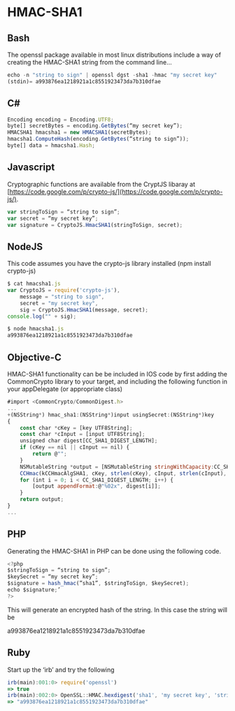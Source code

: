 # HMAC-SHA1

## Bash

The openssl package available in most linux distributions include a way of creating the HMAC-SHA1 string from the command line…

```javascript
echo -n "string to sign" | openssl dgst -sha1 -hmac "my secret key"
(stdin)= a993876ea1218921a1c8551923473da7b310dfae
```

## C\#

```javascript
Encoding encoding = Encoding.UTF8;
byte[] secretBytes = encoding.GetBytes(“my secret key”);
HMACSHA1 hmacsha1 = new HMACSHA1(secretBytes);
hmacsha1.ComputeHash(encoding.GetBytes(“string to sign”));
byte[] data = hmacsha1.Hash;
```

## Javascript

Cryptographic functions are available from the CryptJS libaray at [https://code.google.com/p/crypto-js/](https://code.google.com/p/crypto-js/).

```javascript
var stringToSign = “string to sign”;
var secret = “my secret key”;
var signature = CryptoJS.HmacSHA1(stringToSign, secret);
```

## NodeJS

This code assumes you have the crypto-js library installed \(npm install crypto-js\)

```javascript
$ cat hmacsha1.js 
var CryptoJS = require('crypto-js'),
    message = "string to sign",
    secret = "my secret key",
    sig = CryptoJS.HmacSHA1(message, secret);
console.log("" + sig);

$ node hmacsha1.js 
a993876ea1218921a1c8551923473da7b310dfae
```

## Objective-C

HMAC-SHA1 functionality can be be included in IOS code by first adding the CommonCrypto library to your target, and including the following function in your appDelegate \(or appropriate class\)

```javascript
#import <CommonCrypto/CommonDigest.h>
...
+(NSString*) hmac_sha1:(NSString*)input usingSecret:(NSString*)key
{
    const char *cKey = [key UTF8String];
    const char *cInput = [input UTF8String];
    unsigned char digest[CC_SHA1_DIGEST_LENGTH];
    if (cKey == nil || cInput == nil) {
        return @"";
    }
    NSMutableString *output = [NSMutableString stringWithCapacity:CC_SHA1_DIGEST_LENGTH * 2];
    CCHmac(kCCHmacAlgSHA1, cKey, strlen(cKey), cInput, strlen(cInput), digest);
    for (int i = 0; i < CC_SHA1_DIGEST_LENGTH; i++) {
        [output appendFormat:@"%02x", digest[i]];
    }
    return output;
}
...
```

## PHP

Generating the HMAC-SHA1 in PHP can be done using the following code.

```javascript
<?php 
$stringToSign = “string to sign”;
$keySecret = “my secret key”;
$signature = hash_hmac(”sha1”, $stringToSign, $keySecret);
echo $signature;’
?>
```

This will generate an encrypted hash of the string. In this case the string will be

a993876ea1218921a1c8551923473da7b310dfae

## Ruby

Start up the ‘irb’ and try the following

```javascript
irb(main):001:0> require('openssl')
=> true
irb(main):002:0> OpenSSL::HMAC.hexdigest('sha1', 'my secret key', 'string to sign')
=> "a993876ea1218921a1c8551923473da7b310dfae"
```

